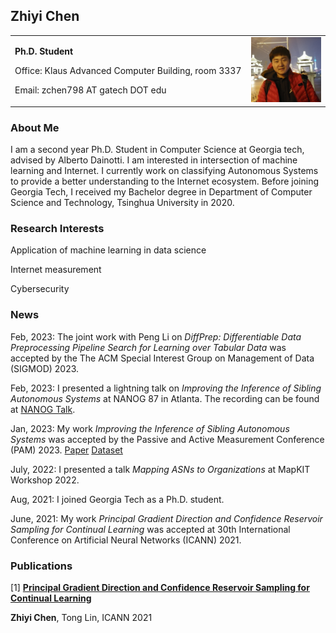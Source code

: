 ## Zhiyi Chen

<table border="0" frame=void>
  <tr>
    <td width="75%">
      <p><b>Ph.D. Student</b></p>
      <p>Office: Klaus Advanced Computer Building, room 3337</p>
      <p>Email: zchen798 AT gatech DOT edu</p>
    </td>
    <td width="25%">
      <img src="./image.jpg" width="100%">
    </td>
  </tr>
</table>

### About Me

I am a second year Ph.D. Student in Computer Science at Georgia tech, advised by Alberto Dainotti. I am interested in intersection of machine learning and Internet. I currently work on classifying Autonomous Systems to provide a better understanding to the Internet ecosystem. Before joining Georgia Tech, I received my Bachelor degree in Department of Computer Science and Technology, Tsinghua University in 2020.

### Research Interests

Application of machine learning in data science

Internet measurement

Cybersecurity

### News

Feb, 2023: The joint work with Peng Li on *DiffPrep: Differentiable Data Preprocessing Pipeline Search for Learning over Tabular Data* was accepted by the The ACM Special Interest Group on Management of Data (SIGMOD) 2023.

Feb, 2023: I presented a lightning talk on *Improving the Inference of Sibling Autonomous Systems* at NANOG 87 in Atlanta. The recording can be found at [NANOG Talk](https://youtu.be/AK9PpC8FX9E).

Jan, 2023: My work *Improving the Inference of Sibling Autonomous Systems* was accepted by the Passive and Active Measurement Conference (PAM) 2023. [Paper](https://link.springer.com/chapter/10.1007/978-3-031-28486-1_15) [Dataset](https://github.com/InetIntel/Improving-Inference-of-Sibling-ASes)

July, 2022: I presented a talk *Mapping ASNs to Organizations* at MapKIT Workshop 2022.

Aug, 2021: I joined Georgia Tech as a Ph.D. student.

June, 2021: My work *Principal Gradient Direction and Confidence Reservoir Sampling for Continual Learning* was accepted at 30th International Conference on Artificial Neural Networks (ICANN) 2021.

### Publications

[1] [**Principal Gradient Direction and Confidence Reservoir Sampling for Continual Learning**](http://link.springer.com/chapter/10.1007/978-3-030-86340-1_34)

**Zhiyi Chen**, Tong Lin,  ICANN 2021
